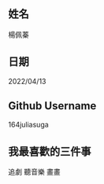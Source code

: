 姓名
----
楊佩蓁

日期
----
2022/04/13

Github Username
---------------
164juliasuga

我最喜歡的三件事
---------------
追劇 聽音樂 畫畫